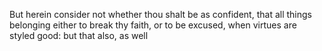 But herein consider not whether thou shalt be as confident, that all things belonging either to break thy faith, or to be excused, when virtues are styled good: but that also, as well
